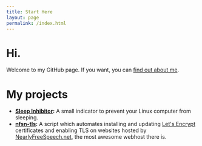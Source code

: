 ```yaml
---
title: Start Here
layout: page
permalink: /index.html
---
```

# Hi.

Welcome to my GitHub page. If you want, you can [find out about me][about].

# My projects

- **[Sleep Inhibitor][sleep-inhibit]:** A small indicator to prevent your Linux
  computer from sleeping.
- **[nfsn-tls][tls]:** A script which automates installing and updating [Let's
  Encrypt][le] certificates and enabling TLS on websites hosted by
  [NearlyFreeSpeech.net][nfsn], the most awesome webhost there is.

[about]: /about/
[sleep-inhibit]: sleep-inhibit/
[tls]: https://github.com/mssever/nfsn-tls
[le]: https://letsencrypt.org
[nfsn]: https://www.nearlyfreespeech.net/
